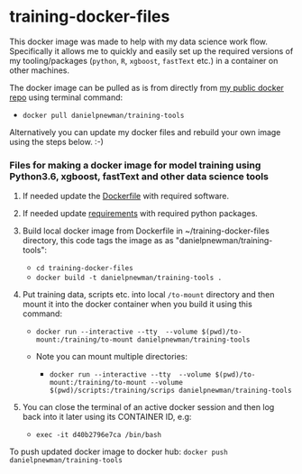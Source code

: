 # training-docker-files

This docker image was made to help with my data science work flow. Specifically it allows me to quickly and easily set up the required versions of my tooling/packages (`python`, `R`, `xgboost`, `fastText` etc.) in a container on other machines.

The docker image can be pulled as is from directly from [my public docker repo](https://hub.docker.com/r/danielpnewman/training-tools/) using terminal command:

- `docker pull danielpnewman/training-tools`

Alternatively you can update my docker files and rebuild your own image using the steps below. :-)

### Files for making a docker image for model training using Python3.6, xgboost, fastText and other data science tools

1. If needed update the [Dockerfile](Dockerfile) with required software.

2. If needed update [requirements](requirements.txt) with required python packages.

3. Build local docker image from Dockerfile in ~/training-docker-files directory, this code tags the image as as "danielpnewman/training-tools":

	- `cd training-docker-files`  
	- `docker build -t danielpnewman/training-tools .`

4. Put training data, scripts etc. into local `/to-mount` directory and then mount it into the docker container when you build it using this command:

	- `docker run --interactive --tty  --volume $(pwd)/to-mount:/training/to-mount danielpnewman/training-tools`

	- Note you can mount multiple directories:

		- `docker run --interactive --tty  --volume $(pwd)/to-mount:/training/to-mount --volume $(pwd)/scripts:/training/scrips danielpnewman/training-tools`

5.  You can close the terminal of an active docker session and then log back into it later using its CONTAINER ID, e.g:

 	- `exec -it d40b2796e7ca /bin/bash`

To push updated docker image to docker hub:
 `docker push danielpnewman/training-tools`
